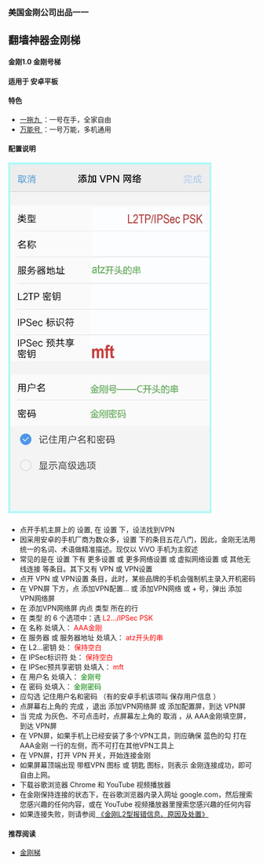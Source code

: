 ### 美国金刚公司出品一一
## 翻墙神器金刚梯
#### 金刚1.0 金刚号梯
#### 适用于 安卓平板

#### 特色
  - [ 一拖九 ](https://a2zitpro.github.io/web/onefornine)：一号在手，全家自由
  - [ 万能号 ](https://a2zitpro.github.io/web/multipurposekkid)：一号万能，多机通用
 
#### 配置说明
![image](B073B1E6-B647-48FA-8931-35923C5EA54F.jpeg)<br>
- 点开手机主屏上的 设置, 在 设置 下，设法找到VPN
- 因采用安卓的手机厂商为数众多，设置 下的条目五花八门，因此，金刚无法用统一的名词、术语做精准描述。现仅以 ViVO 手机为主叙述
- 常见的是在 设置 下有 更多设置 或 更多网络设置 或 虚拟网络设置 或 其他无线连接 等条目。其下又有 VPN 或 VPN设置
- 点开 VPN 或 VPN设置 条目，此时，某些品牌的手机会强制机主录入开机密码
- 在 VPN屏 下方，点 添加VPN配置… 或 添加VPN网络 或 + 号，弹出 添加VPN网络屏
- 在 添加VPN网络屏 内点 类型 所在的行
- 在 类型 的 6 个选项中：选<font color="Red"> L2…/IPSec PSK </font>
- 在 名称 处填入：<font color="Red"> AAA金刚 </font>
- 在 服务器 或 服务器地址  处填入：<font color="Red"> atz开头的串 </font>
- 在 L2…密钥 处：<font color="Red"> 保持空白 </font>
- 在 IPSec标识符 处：<font color="Red"> 保持空白 </font>
- 在 IPSec预共享密钥 处填入：<font color="Red"> mft </font>
- 在 用户名 处填入：<font color="Green"> 金刚号 </font>
- 在 密码 处填入：<font color="Green"> 金刚密码 </font>
- 应勾选 记住用户名和密码 （有的安卓手机该项叫 保存用户信息 ）
- 点屏幕右上角的 完成 ，退出 添加VPN网络屏 或 添加配置屏，到达 VPN屏
- 当 完成 为灰色、不可点击时，点屏幕左上角的 取消 ，从 AAA金刚填空屏，到达 VPN屏
- 在 VPN屏，如果手机上已经安装了多个VPN工具，则应确保 蓝色的勾 打在AAA金刚 一行的左侧，而不可打在其他VPN工具上
- 在 VPN屏，打开 VPN 开关，开始连接金刚
- 如果屏幕顶端出现  带框VPN 图标 或 钥匙 图标，则表示 金刚连接成功，即可自由上网。
- 下载谷歌浏览器 Chrome 和 YouTube 视频播放器
- 在金刚保持连接的状态下，在谷歌浏览器内录入网址 google.com，然后搜索您感兴趣的任何内容，或在 YouTube 视频播放器里搜索您感兴趣的任何内容
- 如果连接失败，则请参阅[ 《金刚L2型报错信息、原因及处置》](https://github.com/a2zitpro/web/blob/master/errormessageofL2.md)



#### 推荐阅读
- [金刚梯](https://github.com/a2zitpro/web/blob/master/dlb.md)
